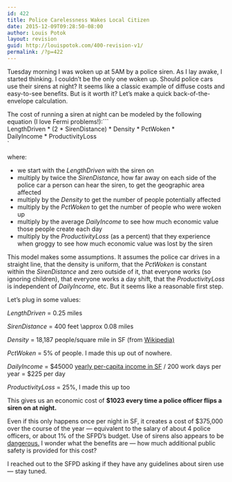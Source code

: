 ```yaml
---
id: 422
title: Police Carelessness Wakes Local Citizen
date: 2015-12-09T09:28:50-08:00
author: Louis Potok
layout: revision
guid: http://louispotok.com/400-revision-v1/
permalink: /?p=422
---
```

Tuesday morning I was woken up at 5AM by a police siren. As I lay awake, I started thinking. I couldn&#8217;t be the only one woken up. Should police cars use their sirens at night? It seems like a classic example of diffuse costs and easy-to-see benefits. But is it worth it? Let&#8217;s make a quick back-of-the-envelope calculation.

The cost of running a siren at night can be modeled by the following equation (I love Fermi problems!):```<br />
LengthDriven * (2 * SirenDistance) * Density * PctWoken *<br />
DailyIncome * ProductivityLoss<br />
` 

where:

  * we start with the _LengthDriven_ with the siren on
  * multiply by twice the _SirenDistance,_ how far away on each side of the police car a person can hear the siren, to get the geographic area affected
  * multiply by the _Density_ to get the number of people potentially affected
  * multiply by the _PctWoken_ to get the number of people who were woken up
  * multiply by the average _DailyIncome_ to see how much economic value those people create each day
  * multiply by the _ProductivityLoss_ (as a percent) that they experience when groggy to see how much economic value was lost by the siren

This model makes some assumptions. It assumes the police car drives in a straight line, that the density is uniform, that the _PctWoken_ is constant within the _SirenDistance_ and zero outside of it, that everyone works (so ignoring children), that everyone works a day shift, that the _ProductivityLoss_ is independent of _DailyIncome,_ etc. But it seems like a reasonable first step.

Let&#8217;s plug in some values:

_LengthDriven_ = 0.25 miles

_SirenDistance_ = 400 feet \approx 0.08 miles

_Density_ = 18,187 people/square mile in SF (from [Wikipedia)](https://en.wikipedia.org/wiki/San_Francisco)

_PctWoken_ = 5% of people. I made this up out of nowhere.

_DailyIncome_ = $45000 [yearly per-capita income in SF](https://en.wikipedia.org/wiki/San_Francisco#cite_note-2014CensusEst-21) / 200 work days per year = $225 per day

_ProductivityLoss_ = 25%, I made this up too

This gives us an economic cost of **$1023 every time a police officer flips a siren on at night.**

Even if this only happens once per night in SF, it creates a cost of $375,000 over the course of the year &#8212; equivalent to the salary of about 4 police officers, or about 1% of the SFPD&#8217;s budget. Use of sirens also appears to be [dangerous.](http://www.sfgate.com/bayarea/article/Limiting-cars-lights-siren-use-may-prevent-2808754.php) I wonder what the benefits are &#8212; how much additional public safety is provided for this cost?

I reached out to the SFPD asking if they have any guidelines about siren use &#8212; stay tuned.